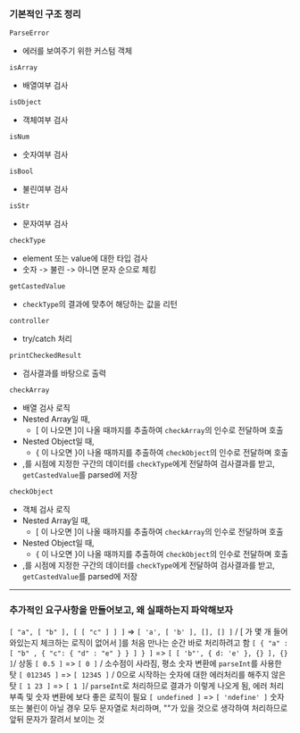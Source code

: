 ### 기본적인 구조 정리

`ParseError`
- 에러를 보여주기 위한 커스텀 객체

`isArray`
- 배열여부 검사

`isObject`
- 객체여부 검사

`isNum`
- 숫자여부 검사

`isBool`
- 불린여부 검사

`isStr`
- 문자여부 검사

`checkType`
- element 또는 value에 대한 타입 검사
- 숫자 -> 불린 -> 아니면 문자 순으로 체킹

`getCastedValue`
- `checkType`의 결과에 맞추어 해당하는 값을 리턴

`controller`
- try/catch 처리

`printCheckedResult`
- 검사결과를 바탕으로 출력

`checkArray`
- 배열 검사 로직
- Nested Array일 때,
  - [ 이 나오면 ]이 나올 때까지를 추출하여 `checkArray`의 인수로 전달하며 호출
- Nested Object일 때,
  - { 이 나오면 }이 나올 때까지를 추출하여 `checkObject`의 인수로 전달하며 호출
- ,를 시점에 지정한 구간의 데이터를 `checkType`에게 전달하여 검사결과를 받고, `getCastedValue`를 parsed에 저장

`checkObject`
- 객체 검사 로직
- Nested Array일 때,
  - [ 이 나오면 ]이 나올 때까지를 추출하여 `checkArray`의 인수로 전달하며 호출
- Nested Object일 때,
  - { 이 나오면 }이 나올 때까지를 추출하여 `checkObject`의 인수로 전달하며 호출
- ,를 시점에 지정한 구간의 데이터를 `checkType`에게 전달하여 검사결과를 받고, `getCastedValue`를 parsed에 저장

---

### 추가적인 요구사항을 만들어보고, 왜 실패하는지 파악해보자

`[ "a", [ "b" ], [ [ "c" ] ] ]` => `[ 'a', [ 'b' ], [], [] ]` / [ 가 몇 개 들어와있는지 체크하는 로직이 없어서 ]를 처음 만나는 순간 바로 처리하려고 함
`[ { "a" : [ "b" , { "c": { "d" : "e" } } ] } ]` => `[ [ 'b"', { d: 'e' }, {} ], {} ]`/ 상동
`[ 0.5 ]` => `[ 0 ]` / 소수점이 사라짐, 평소 숫자 변환에 `parseInt`를 사용한 탓
`[ 012345 ]` => `[ 12345 ]` / 0으로 시작하는 숫자에 대한 에러처리를 해주지 않은 탓
`[ 1 23 ]` => `[ 1 ]`/ `parseInt`로 처리하므로 결과가 이렇게 나오게 됨, 에러 처리 부족 및 숫자 변환에 보다 좋은 로직이 필요
`[ undefined ]` => `[ 'ndefine' ]` 숫자 또는 불린이 아닐 경우 모두 문자열로 처리하며, ""가 있을 것으로 생각하여 처리하므로 앞뒤 문자가 잘려서 보이는 것
